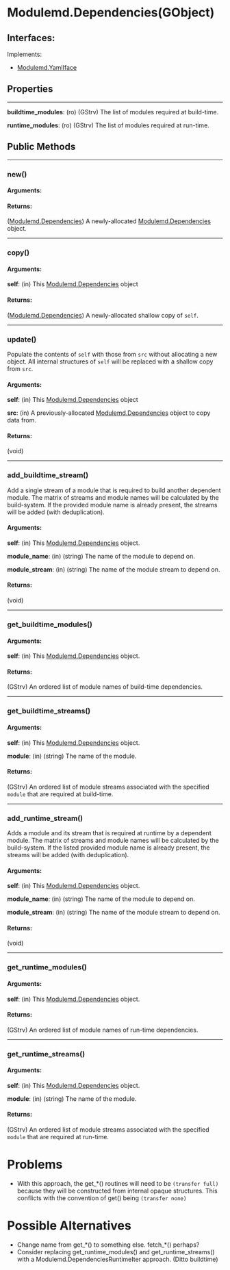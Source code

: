 # Modulemd.Dependencies(GObject)

## Interfaces:
Implements:
* [Modulemd.YamlIface](interfaces/Modulemd.YamlIface.md)

## Properties

---
__buildtime_modules__: (ro) (GStrv) The list of modules required at build-time.

__runtime_modules__: (ro) (GStrv) The list of modules required at run-time.

## Public Methods

---
### new()
#### Arguments:
#### Returns:
([Modulemd.Dependencies](Modulemd.Dependencies.md)) A newly-allocated [Modulemd.Dependencies](Modulemd.Dependencies.md) object.

---
### copy()
#### Arguments:
__self__: (in) This [Modulemd.Dependencies](Modulemd.Dependencies.md) object

#### Returns:
([Modulemd.Dependencies](Modulemd.Dependencies.md)) A newly-allocated shallow copy of `self`.

---
### update()
Populate the contents of `self` with those from `src` without allocating a new object. All internal structures of `self` will be replaced with a shallow copy from `src`.

#### Arguments:
__self__: (in) This [Modulemd.Dependencies](Modulemd.Dependencies.md) object

__src__: (in) A previously-allocated [Modulemd.Dependencies](Modulemd.Dependencies.md) object to copy data from.

#### Returns:
(void)

---
### add_buildtime_stream()
Add a single stream of a module that is required to build another dependent module. The matrix of streams and module names will be calculated by the build-system. If the provided module name is already present, the streams will be added (with deduplication).

#### Arguments:
__self__: (in) This [Modulemd.Dependencies](Modulemd.Dependencies.md) object.

__module_name__: (in) (string) The name of the module to depend on.

__module_stream__: (in) (string) The name of the module stream to depend on.

#### Returns:
(void)

---
### get_buildtime_modules()
#### Arguments:
__self__: (in) This [Modulemd.Dependencies](Modulemd.Dependencies.md) object.

#### Returns:
(GStrv) An ordered list of module names of build-time dependencies.

---
### get_buildtime_streams()
#### Arguments:
__self__: (in) This [Modulemd.Dependencies](Modulemd.Dependencies.md) object.

__module__: (in) (string) The name of the module.

#### Returns:
(GStrv) An ordered list of module streams associated with the specified `module` that are required at build-time.

---
### add_runtime_stream()
Adds a module and its stream that is required at runtime by a dependent module. The matrix of streams and module names will be calculated by the build-system. If the listed provided module name is already present, the streams will be added (with deduplication).

#### Arguments:
__self__: (in) This [Modulemd.Dependencies](Modulemd.Dependencies.md) object.

__module_name__: (in) (string) The name of the module to depend on.

__module_stream__: (in) (string) The name of the module stream to depend on.

#### Returns:
(void)

---
### get_runtime_modules()
#### Arguments:
__self__: (in) This [Modulemd.Dependencies](Modulemd.Dependencies.md) object.

#### Returns:
(GStrv) An ordered list of module names of run-time dependencies.

---
### get_runtime_streams()
#### Arguments:
__self__: (in) This [Modulemd.Dependencies](Modulemd.Dependencies.md) object.

__module__: (in) (string) The name of the module.

#### Returns:
(GStrv) An ordered list of module streams associated with the specified `module` that are required at run-time.

# Problems
* With this approach, the get_*() routines will need to be `(transfer full)` because they will be constructed from internal opaque structures. This conflicts with the convention of get() being `(transfer none)`

# Possible Alternatives
* Change name from get_\*() to something else. fetch_\*() perhaps?
* Consider replacing get_runtime_modules() and get_runtime_streams() with a Modulemd.DependenciesRuntimeIter approach. (Ditto buildtime)
